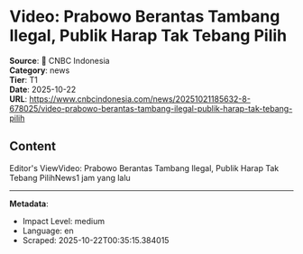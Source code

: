 # Video: Prabowo Berantas Tambang Ilegal, Publik Harap Tak Tebang Pilih

**Source**: 📰 CNBC Indonesia  
**Category**: news  
**Tier**: T1  
**Date**: 2025-10-22  
**URL**: https://www.cnbcindonesia.com/news/20251021185632-8-678025/video-prabowo-berantas-tambang-ilegal-publik-harap-tak-tebang-pilih

## Content

Editor's ViewVideo: Prabowo Berantas Tambang Ilegal, Publik Harap Tak Tebang PilihNews1 jam yang lalu

---

**Metadata**:
- Impact Level: medium
- Language: en
- Scraped: 2025-10-22T00:35:15.384015
